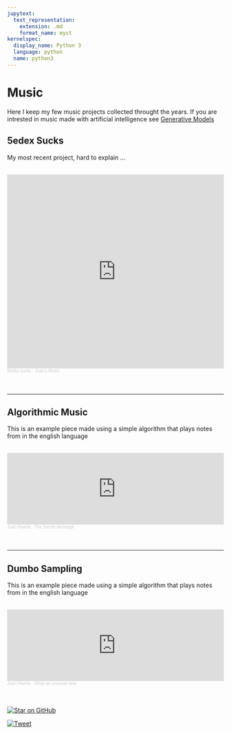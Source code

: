 ```yaml
---
jupytext:
  text_representation:
    extension: .md
    format_name: myst
kernelspec:
  display_name: Python 3
  language: python
  name: python3
---
```


# Music
Here I keep my few music projects collected throught the years. If you are intrested in music made with artificial intelligence see [Generative Models](https://jmhuer.github.io/data-science-blog/mini_book/_build/html/docs/generative-models/index.html)
</br>

## 5edex Sucks

My most recent project, hard to explain ...
<br></br>
<iframe width="100%" height="450" scrolling="no" frameborder="no" allow="autoplay" src="https://w.soundcloud.com/player/?url=https%3A//api.soundcloud.com/playlists/652890546&color=%23ff5500&auto_play=false&hide_related=false&show_comments=true&show_user=true&show_reposts=false&show_teaser=true"></iframe><div style="font-size: 10px; color: #cccccc;line-break: anywhere;word-break: normal;overflow: hidden;white-space: nowrap;text-overflow: ellipsis; font-family: Interstate,Lucida Grande,Lucida Sans Unicode,Lucida Sans,Garuda,Verdana,Tahoma,sans-serif;font-weight: 100;"><a href="https://soundcloud.com/5edex-sucks" title="5edex sucks" target="_blank" style="color: #cccccc; text-decoration: none;">5edex sucks</a> · <a href="https://soundcloud.com/5edex-sucks/sets/juans-music" title="Juan&#x27;s Music" target="_blank" style="color: #cccccc; text-decoration: none;">Juan&#x27;s Music</a></div>
</br>
</br>

--------------------------------


## Algorithmic Music

This is an example piece made using a simple algorithm that plays notes from in the english language
<br></br>
<iframe width="100%" height="166" scrolling="no" frameborder="no" allow="autoplay" src="https://w.soundcloud.com/player/?url=https%3A//api.soundcloud.com/tracks/539022009&color=%23ff5500&auto_play=false&hide_related=false&show_comments=true&show_user=true&show_reposts=false&show_teaser=true"></iframe><div style="font-size: 10px; color: #cccccc;line-break: anywhere;word-break: normal;overflow: hidden;white-space: nowrap;text-overflow: ellipsis; font-family: Interstate,Lucida Grande,Lucida Sans Unicode,Lucida Sans,Garuda,Verdana,Tahoma,sans-serif;font-weight: 100;"><a href="https://soundcloud.com/juan-huerta-426449224" title="Juan Huerta" target="_blank" style="color: #cccccc; text-decoration: none;">Juan Huerta</a> · <a href="https://soundcloud.com/juan-huerta-426449224/the-secret-messege" title="The Secret Messege" target="_blank" style="color: #cccccc; text-decoration: none;">The Secret Messege</a></div>
</br>
</br>

--------------------------------

## Dumbo Sampling

This is an example piece made using a simple algorithm that plays notes from in the english language
<br></br>
<iframe width="100%" height="166" scrolling="no" frameborder="no" allow="autoplay" src="https://w.soundcloud.com/player/?url=https%3A//api.soundcloud.com/tracks/536618160&color=%23ff5500&auto_play=false&hide_related=false&show_comments=true&show_user=true&show_reposts=false&show_teaser=true"></iframe><div style="font-size: 10px; color: #cccccc;line-break: anywhere;word-break: normal;overflow: hidden;white-space: nowrap;text-overflow: ellipsis; font-family: Interstate,Lucida Grande,Lucida Sans Unicode,Lucida Sans,Garuda,Verdana,Tahoma,sans-serif;font-weight: 100;"><a href="https://soundcloud.com/juan-huerta-426449224" title="Juan Huerta" target="_blank" style="color: #cccccc; text-decoration: none;">Juan Huerta</a> · <a href="https://soundcloud.com/juan-huerta-426449224/what-an-unusual-view" title="What an unusual view" target="_blank" style="color: #cccccc; text-decoration: none;">What an unusual view</a></div>
</br>
</br>






[![Star on GitHub](https://img.shields.io/github/stars/jonsn0w/hyde.svg?style=social)](https://github.com/jonsn0w/hyde/stargazers)

[![Tweet](https://img.shields.io/twitter/url/https/github.com/jonsn0w/hyde.svg?style=social)](https://twitter.com/intent/tweet?text=Check%20out%20Hyde!%20%E2%9C%A8%20An%20accessible,%20open-source%20markdown%20editor%20for%20any%20user%20E2%9C%A8%20https://github.com/jonsn0w/hyde%20%F0%9F%A4%97)

